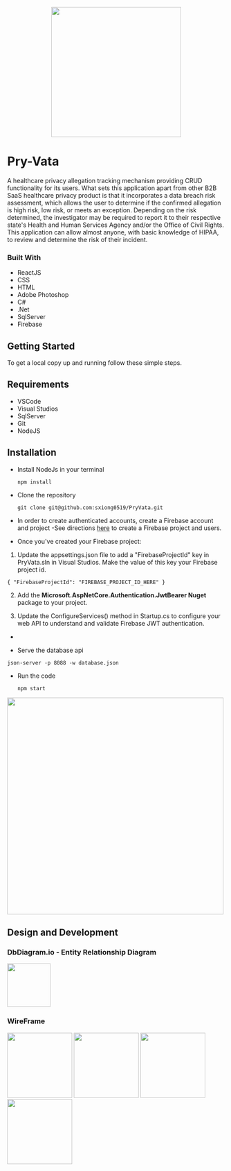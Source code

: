 <p align="center"><img src="src/components/nav/navlogo.png" height="300" width="auto" /></p>

# Pry-Vata

A healthcare privacy allegation tracking mechanism providing CRUD functionality for its users. What sets this application apart from other B2B SaaS healthcare privacy product is that it incorporates a data breach risk assessment, which allows the user to determine if the confirmed allegation is high risk, low risk, or meets an exception. Depending on the risk determined, the investigator may be required to report it to their respective state's Health and Human Services Agency and/or the Office of Civil Rights. This application can allow almost anyone, with basic knowledge of HIPAA, to review and determine the risk of their incident.   

### Built With 
* ReactJS
* CSS
* HTML
* Adobe Photoshop
* C#
* .Net
* SqlServer
* Firebase


## Getting Started

To get a local copy up and running follow these simple steps.

## Requirements

* VSCode
* Visual Studios
* SqlServer
* Git
* NodeJS

## Installation 

* Install NodeJs in your terminal

    `npm install`

* Clone the repository 

    `git clone git@github.com:sxiong0519/PryVata.git`

* In order to create authenticated accounts, create a Firebase account and project
-See directions [here](https://github.com/nashville-software-school/bangazon-inc/blob/main/book-3-web-api/chapters/FIREBASE_AUTH.md) to create a Firebase project and users.

* Once you've created your Firebase project:

 1. Update the appsettings.json file to add a "FirebaseProjectId" key in PryVata.sln in Visual Studios. Make the value of this key your Firebase project id.

 `{
  "FirebaseProjectId": "FIREBASE_PROJECT_ID_HERE"
 }`

 2. Add the <b>Microsoft.AspNetCore.Authentication.JwtBearer Nuget</b> package to your project.

 3. Update the ConfigureServices() method in Startup.cs to configure your web API to understand and validate Firebase JWT authentication.

* 

* Serve the database api
 
 `json-server -p 8088 -w database.json`


* Run the code

    `npm start`

<img src= "Images/HomeExample.gif" height="500" width="auto" />


## Design and Development

### DbDiagram.io - Entity Relationship Diagram

<img src= "Images/ERD.png" height="100" width="auto" />


### WireFrame
<img src= "Images/Homepage.png" height="150" width="auto" />
<img src= "Images/ChildDetail.png" height="150" width="auto" />
<img src= "Images/MileProv.png" height="150" width="auto" />
<img src= "Images/ForLoc.png" height="150" width="auto" />